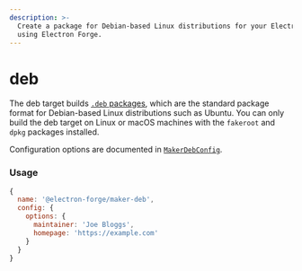 ```yaml
---
description: >-
  Create a package for Debian-based Linux distributions for your Electron app,
  using Electron Forge.
---
```


# deb

The deb target builds [`.deb` packages](https://en.wikipedia.org/wiki/Deb_%28file_format%29), which are the standard package format for Debian-based Linux distributions such as Ubuntu. You can only build the deb target on Linux or macOS machines with the `fakeroot` and `dpkg` packages installed.

Configuration options are documented in [`MakerDebConfig`](https://js.electronforge.io/interfaces/_electron_forge_maker_deb.MakerDebConfig.html).

### Usage

```javascript
{
  name: '@electron-forge/maker-deb',
  config: {
    options: {
      maintainer: 'Joe Bloggs',
      homepage: 'https://example.com'
    }
  }
}
```

